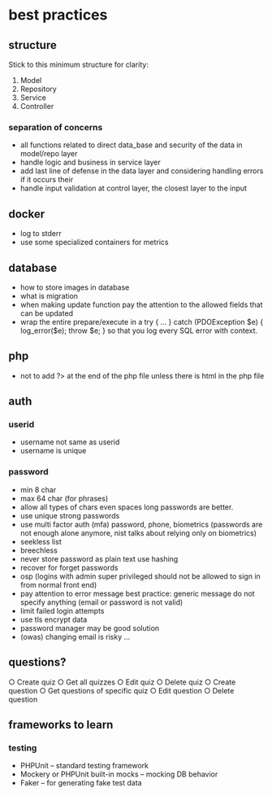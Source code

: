 # best practices

## structure

Stick to this minimum structure for clarity:

1. Model
2. Repository
3. Service
4. Controller

### separation of concerns

- all functions related to direct data_base and security of the data in model/repo layer
- handle logic and business in service layer
- add last line of defense in the data layer and considering handling errors if it occurs their
- handle input validation at control layer, the closest layer to the input

## docker

- log to stderr
- use some specialized containers for metrics

## database

- how to store images in database
- what is migration
- when making update function pay the attention to the allowed fields that can be updated
- wrap the entire prepare/execute in a try { … } catch (PDOException $e) { log_error($e); throw $e; } so that you log every SQL error with context.

## php

- not to add ?> at the end of the php file unless there is html in the php file

## auth

### userid

- username not same as userid
- username is unique

### password

- min 8 char
- max 64 char (for phrases)
- allow all types of chars even spaces long passwords are better.
- use unique strong passwords
- use multi factor auth (mfa) password, phone, biometrics (passwords are not enough alone anymore, nist talks about relying only on biometrics)
- seekless list
- breechless
- never store password as plain text use hashing
- recover for forget passwords
- osp (logins with admin super privileged should not be allowed to sign in from normal front end)
- pay attention to error message best practice: generic message do not specify anything (email or password is not valid)
- limit failed login attempts
- use tls encrypt data
- password manager may be good solution
- (owas) changing email is risky ...

## questions?

○ Create quiz
○ Get all quizzes
○ Edit quiz
○ Delete quiz
○ Create question
○ Get questions of specific quiz
○ Edit question
○ Delete question

## frameworks to learn

### testing

- PHPUnit – standard testing framework
- Mockery or PHPUnit built-in mocks – mocking DB behavior
- Faker – for generating fake test data
